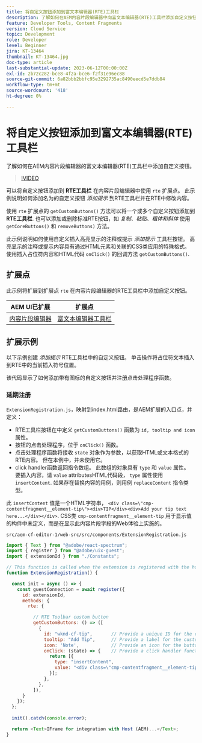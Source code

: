 ```yaml
---
title: 将自定义按钮添加到富文本编辑器(RTE)工具栏
description: 了解如何在AEM内容片段编辑器中向富文本编辑器(RTE)工具栏添加自定义按钮
feature: Developer Tools, Content Fragments
version: Cloud Service
topic: Development
role: Developer
level: Beginner
jira: KT-13464
thumbnail: KT-13464.jpg
doc-type: article
last-substantial-update: 2023-06-12T00:00:00Z
exl-id: 2b72c282-bce8-4f2a-bce6-f2f31e96ec88
source-git-commit: 6a82bbb2bbfc95e3292735ac8490eecd5e7ddb84
workflow-type: tm+mt
source-wordcount: '418'
ht-degree: 0%

---
```


# 将自定义按钮添加到富文本编辑器(RTE)工具栏

了解如何在AEM内容片段编辑器的富文本编辑器(RTE)工具栏中添加自定义按钮。

>[!VIDEO](https://video.tv.adobe.com/v/3420768?quality=12&learn=on)

可以将自定义按钮添加到 **RTE工具栏** 在内容片段编辑器中使用 `rte` 扩展点。 此示例说明如何添加名为的自定义按钮 _添加提示_ 到RTE工具栏并在RTE中修改内容。

使用 `rte` 扩展点的 `getCustomButtons()` 方法可以将一个或多个自定义按钮添加到 **RTE工具栏**. 也可以添加或删除标准RTE按钮，如 _复制、粘贴、粗体和斜体_ 使用 `getCoreButtons()` 和 `removeButtons)` 方法。

此示例说明如何使用自定义插入高亮显示的注释或提示 _添加提示_ 工具栏按钮。 高亮显示的注释或提示内容具有通过HTML元素和关联的CSS类应用的特殊格式。 使用插入占位符内容和HTML代码 `onClick()` 的回调方法 `getCustomButtons()`.

## 扩展点

此示例将扩展到扩展点 `rte` 在内容片段编辑器的RTE工具栏中添加自定义按钮。

| AEM UI已扩展 | 扩展点 |
| ------------------------ | --------------------- | 
| [内容片段编辑器](https://developer.adobe.com/uix/docs/services/aem-cf-editor/) | [富文本编辑器工具栏](https://developer.adobe.com/uix/docs/services/aem-cf-editor/api/rte-toolbar/) |

## 扩展示例

以下示例创建 _添加提示_ RTE工具栏中的自定义按钮。 单击操作将占位符文本插入到RTE中的当前插入符号位置。

该代码显示了如何添加带有图标的自定义按钮并注册点击处理程序函数。

### 延期注册

`ExtensionRegistration.js`，映射到index.html路由，是AEM扩展的入口点，并定义：

+ RTE工具栏按钮在中定义 `getCustomButtons()` 函数为 `id, tooltip and icon` 属性。
+ 按钮的点击处理程序，位于 `onClick()` 函数。
+ 点击处理程序函数将接收 `state` 对象作为参数，以获取HTML或文本格式的RTE内容。 但在本例中，并未使用它。
+ click handler函数返回指令数组。 此数组的对象具有 `type` 和 `value` 属性。 要插入内容，请 `value` attributesHTML代码段， `type` 属性使用 `insertContent`. 如果存在替换内容的用例，则用例 `replaceContent` 指令类型。

此 `insertContent` 值是一个HTML字符串， `<div class=\"cmp-contentfragment__element-tip\"><div>TIP</div><div>Add your tip text here...</div></div>`. CSS类 `cmp-contentfragment__element-tip` 用于显示值的构件中未定义，而是在显示此内容片段字段的Web体验上实施的。


`src/aem-cf-editor-1/web-src/src/components/ExtensionRegistration.js`

```javascript
import { Text } from "@adobe/react-spectrum";
import { register } from "@adobe/uix-guest";
import { extensionId } from "./Constants";

// This function is called when the extension is registered with the host and runs in an iframe in the Content Fragment Editor browser window.
function ExtensionRegistration() {

  const init = async () => {
    const guestConnection = await register({
      id: extensionId,
      methods: {
        rte: {

          // RTE Toolbar custom button
          getCustomButtons: () => ([
            {
              id: "wknd-cf-tip",       // Provide a unique ID for the custom button
              tooltip: "Add Tip",      // Provide a label for the custom button
              icon: 'Note',            // Provide an icon for the button (see https://spectrum.adobe.com/page/icons/ for a list of available icons)
              onClick: (state) => {    // Provide a click handler function that returns the instructions array with type and value. This example inserts the HTML snippet for TIP content.
                return [{
                  type: "insertContent",
                  value: "<div class=\"cmp-contentfragment__element-tip\"><div>TIP</div><div>Add your tip text here...</div></div>"
                }];
              },
            },
          ]),
      }
    });
  };
  
  init().catch(console.error);

  return <Text>IFrame for integration with Host (AEM)...</Text>;
}
```
